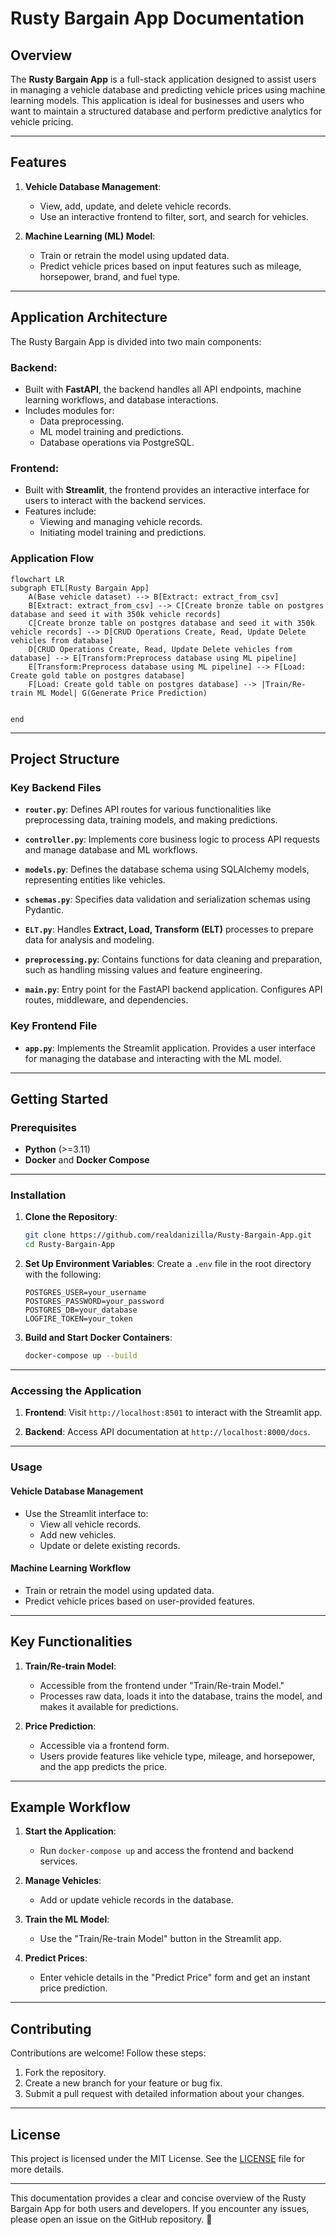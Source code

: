 # Rusty Bargain App Documentation

## Overview

The **Rusty Bargain App** is a full-stack application designed to assist users in managing a vehicle database and predicting vehicle prices using machine learning models. This application is ideal for businesses and users who want to maintain a structured database and perform predictive analytics for vehicle pricing.

---

## Features

1. **Vehicle Database Management**:
   - View, add, update, and delete vehicle records.
   - Use an interactive frontend to filter, sort, and search for vehicles.

2. **Machine Learning (ML) Model**:
   - Train or retrain the model using updated data.
   - Predict vehicle prices based on input features such as mileage, horsepower, brand, and fuel type.

---

## Application Architecture

The Rusty Bargain App is divided into two main components:

### **Backend**:
- Built with **FastAPI**, the backend handles all API endpoints, machine learning workflows, and database interactions.
- Includes modules for:
  - Data preprocessing.
  - ML model training and predictions.
  - Database operations via PostgreSQL.

### **Frontend**:
- Built with **Streamlit**, the frontend provides an interactive interface for users to interact with the backend services.
- Features include:
  - Viewing and managing vehicle records.
  - Initiating model training and predictions.

### **Application Flow**

```mermaid
flowchart LR
subgraph ETL[Rusty Bargain App]
    A(Base vehicle dataset) --> B[Extract: extract_from_csv]
    B[Extract: extract_from_csv] --> C[Create bronze table on postgres database and seed it with 350k vehicle records]
    C[Create bronze table on postgres database and seed it with 350k vehicle records] --> D[CRUD Operations Create, Read, Update Delete vehicles from database]
    D[CRUD Operations Create, Read, Update Delete vehicles from database] --> E[Transform:Preprocess database using ML pipeline] 
    E[Transform:Preprocess database using ML pipeline] --> F[Load: Create gold table on postgres database]
    F[Load: Create gold table on postgres database] --> |Train/Re-train ML Model| G(Generate Price Prediction)
    

end
```
---

## Project Structure

### Key Backend Files
- **`router.py`**:
  Defines API routes for various functionalities like preprocessing data, training models, and making predictions.
  
- **`controller.py`**:
  Implements core business logic to process API requests and manage database and ML workflows.

- **`models.py`**:
  Defines the database schema using SQLAlchemy models, representing entities like vehicles.

- **`schemas.py`**:
  Specifies data validation and serialization schemas using Pydantic.

- **`ELT.py`**:
  Handles **Extract, Load, Transform (ELT)** processes to prepare data for analysis and modeling.

- **`preprocessing.py`**:
  Contains functions for data cleaning and preparation, such as handling missing values and feature engineering.

- **`main.py`**:
  Entry point for the FastAPI backend application. Configures API routes, middleware, and dependencies.

### Key Frontend File
- **`app.py`**:
  Implements the Streamlit application. Provides a user interface for managing the database and interacting with the ML model.

---

## Getting Started

### Prerequisites
- **Python** (>=3.11)
- **Docker** and **Docker Compose**

---

### Installation

1. **Clone the Repository**:
   ```bash
   git clone https://github.com/realdanizilla/Rusty-Bargain-App.git
   cd Rusty-Bargain-App
   ```

2. **Set Up Environment Variables**:
   Create a `.env` file in the root directory with the following:
   ```
   POSTGRES_USER=your_username
   POSTGRES_PASSWORD=your_password
   POSTGRES_DB=your_database
   LOGFIRE_TOKEN=your_token
   ```

3. **Build and Start Docker Containers**:
   ```bash
   docker-compose up --build
   ```

---

### Accessing the Application

1. **Frontend**:
   Visit `http://localhost:8501` to interact with the Streamlit app.

2. **Backend**:
   Access API documentation at `http://localhost:8000/docs`.

---

### Usage

#### **Vehicle Database Management**
- Use the Streamlit interface to:
  - View all vehicle records.
  - Add new vehicles.
  - Update or delete existing records.

#### **Machine Learning Workflow**
- Train or retrain the model using updated data.
- Predict vehicle prices based on user-provided features.

---

## Key Functionalities

1. **Train/Re-train Model**:
   - Accessible from the frontend under "Train/Re-train Model."
   - Processes raw data, loads it into the database, trains the model, and makes it available for predictions.

2. **Price Prediction**:
   - Accessible via a frontend form.
   - Users provide features like vehicle type, mileage, and horsepower, and the app predicts the price.

---

## Example Workflow

1. **Start the Application**:
   - Run `docker-compose up` and access the frontend and backend services.

2. **Manage Vehicles**:
   - Add or update vehicle records in the database.

3. **Train the ML Model**:
   - Use the "Train/Re-train Model" button in the Streamlit app.

4. **Predict Prices**:
   - Enter vehicle details in the "Predict Price" form and get an instant price prediction.

---

## Contributing

Contributions are welcome! Follow these steps:
1. Fork the repository.
2. Create a new branch for your feature or bug fix.
3. Submit a pull request with detailed information about your changes.

---

## License

This project is licensed under the MIT License. See the [LICENSE](https://github.com/realdanizilla/Rusty-Bargain-App/blob/main/LICENSE) file for more details.

---

This documentation provides a clear and concise overview of the Rusty Bargain App for both users and developers. If you encounter any issues, please open an issue on the GitHub repository. 🚀